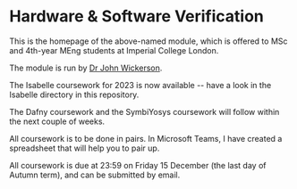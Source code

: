 # Hardware & Software Verification

This is the homepage of the above-named module, which is offered to MSc and 4th-year MEng students at Imperial College London.

The module is run by [Dr John Wickerson](https://johnwickerson.github.io/).

The Isabelle coursework for 2023 is now available -- have a look in the Isabelle directory in this repository.

The Dafny coursework and the SymbiYosys coursework will follow within the next couple of weeks.

All coursework is to be done in pairs. In Microsoft Teams, I have created a spreadsheet that will help you to pair up.

All coursework is due at 23:59 on Friday 15 December (the last day of Autumn term), and can be submitted by email.
